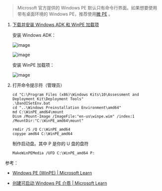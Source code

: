 > Microsoft 官方提供的 Windows PE 默认只有命令行界面。如果想要使用带有桌面环境的 Windows PE，推荐使用[微 PE](https://www.wepe.com.cn/download.html) 。

1. [下载并安装 Windows ADK 和 WinPE 加载项](https://learn.microsoft.com/zh-cn/windows-hardware/get-started/adk-install)

   安装 Windows ADK：

   ![image](https://img2024.cnblogs.com/blog/2778973/202408/2778973-20240812233054304-828966529.png)

   ![image](https://img2024.cnblogs.com/blog/2778973/202408/2778973-20240812233058996-1666070138.png)

   安装 WinPE 加载项：

   ![image](https://img2024.cnblogs.com/blog/2778973/202408/2778973-20240812233101408-1845165215.png)

2. 打开命令提示符（管理员）

   ```batch
   cd "C:\Program Files (x86)\Windows Kits\10\Assessment and Deployment Kit\Deployment Tools"
   .\DandISetEnv.bat
   cd "..\Windows Preinstallation Environment\amd64"
   md C:\WinPE_amd64\mount
   Dism /Mount-Image /ImageFile:"en-us\winpe.wim" /index:1 /MountDir:"C:\WinPE_amd64\mount"
   ```

   ```batch
   rmdir /S /Q C:\WinPE_amd64
   copype amd64 C:\WinPE_amd64
   ```

   制作启动盘。其中 P 是你的 U 盘的盘符

   ```batch
   MakeWinPEMedia /UFD C:\WinPE_amd64 P:
   ```

参考：

- [Windows PE (WinPE) | Microsoft Learn](https://learn.microsoft.com/zh-cn/windows-hardware/manufacture/desktop/winpe-intro?view=windows-11)

- [创建可启动 Windows PE 介质 | Microsoft Learn](https://learn.microsoft.com/zh-cn/windows-hardware/manufacture/desktop/winpe-create-usb-bootable-drive?view=windows-11)